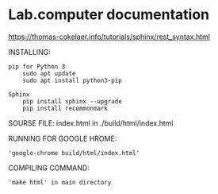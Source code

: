 # Lab.computer documentation
https://thomas-cokelaer.info/tutorials/sphinx/rest_syntax.html

INSTALLING:

    pip for Python 3
        sudo apt update
        sudo apt install python3-pip

    Sphinx
        pip install sphinx --upgrade
        pip install recommonmark

SOURSE FILE: index.html in ./build/html/index.html

RUNNING FOR GOOGLE HROME: 
    
    'google-chrome build/html/index.html'

COMPILING COMMAND: 
    
    'make html' in main directory
